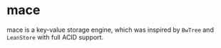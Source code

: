 # mace
mace is a key-value storage engine, which was inspired by `BwTree` and `LeanStore` with full ACID support.
